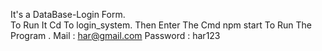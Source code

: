 It's a DataBase-Login Form.  
To Run It Cd To login_system.
Then Enter The Cmd npm start To Run The Program . 
Mail : har@gmail.com
Password : har123
